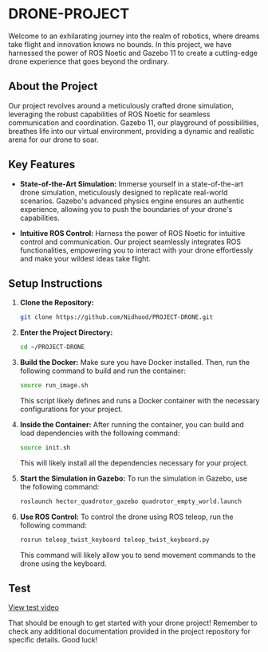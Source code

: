 # DRONE-PROJECT

Welcome to an exhilarating journey into the realm of robotics, where dreams take flight and innovation knows no bounds. In this project, we have harnessed the power of ROS Noetic and Gazebo 11 to create a cutting-edge drone experience that goes beyond the ordinary.

## About the Project

Our project revolves around a meticulously crafted drone simulation, leveraging the robust capabilities of ROS Noetic for seamless communication and coordination. Gazebo 11, our playground of possibilities, breathes life into our virtual environment, providing a dynamic and realistic arena for our drone to soar.

## Key Features
- **State-of-the-Art Simulation:** Immerse yourself in a state-of-the-art drone simulation, meticulously designed to replicate real-world scenarios. Gazebo's advanced physics engine ensures an authentic experience, allowing you to push the boundaries of your drone's capabilities.

- **Intuitive ROS Control:** Harness the power of ROS Noetic for intuitive control and communication. Our project seamlessly integrates ROS functionalities, empowering you to interact with your drone effortlessly and make your wildest ideas take flight.

## Setup Instructions

1. **Clone the Repository:**
   ```sh
   git clone https://github.com/Nidhood/PROJECT-DRONE.git
   ```

2. **Enter the Project Directory:**
   ```sh
   cd ~/PROJECT-DRONE
   ```

3. **Build the Docker:**
   Make sure you have Docker installed. Then, run the following command to build and run the container:
   ```sh
   source run_image.sh
   ```

   This script likely defines and runs a Docker container with the necessary configurations for your project.

4. **Inside the Container:**
   After running the container, you can build and load dependencies with the following command:
   ```sh
   source init.sh
   ```

   This will likely install all the dependencies necessary for your project.

5. **Start the Simulation in Gazebo:**
   To run the simulation in Gazebo, use the following command:
   ```sh
   roslaunch hector_quadrotor_gazebo quadrotor_empty_world.launch
   ```

6. **Use ROS Control:**
   To control the drone using ROS teleop, run the following command:
   ```sh
   rosrun teleop_twist_keyboard teleop_twist_keyboard.py
   ```

   This command will likely allow you to send movement commands to the drone using the keyboard.

## Test

[View test video](https://github.com/Nidhood/PROJECT-DRONE/blob/main/tests_videos/drone_test_%23003.mp4)

That should be enough to get started with your drone project! Remember to check any additional documentation provided in the project repository for specific details. Good luck!
